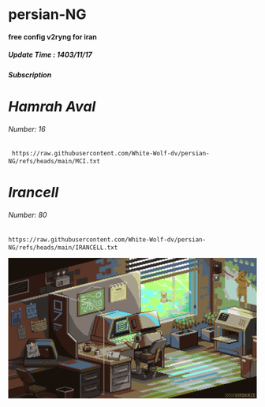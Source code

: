 # persian-NG

#### free config v2ryng for iran


<h5>Update Time : 1403/11/17</h5>

##### Subscription

  # *****Hamrah Aval*****

<h6>Number: 16</h6>

     https://raw.githubusercontent.com/White-Wolf-dv/persian-NG/refs/heads/main/MCI.txt

# *****Irancell*****

<h6>Number: 80 </h6>

    https://raw.githubusercontent.com/White-Wolf-dv/persian-NG/refs/heads/main/IRANCELL.txt

<p align="center">
<img  src="https://github.com/White-Wolf-dv/White-Wolf-dv/blob/main/14.gif">
</p>
